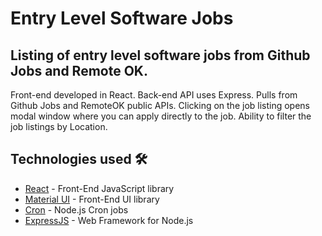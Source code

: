 # Entry Level Software Jobs

## Listing of entry level software jobs from Github Jobs and Remote OK.

Front-end developed in React. Back-end API uses Express. Pulls from Github Jobs and RemoteOK public APIs. Clicking on the job listing opens modal window where you can apply directly to the job. Ability to filter the job listings by Location.


## Technologies used 🛠️

- [React](https://es.reactjs.org/) - Front-End JavaScript library
- [Material UI](https://material-ui.com/getting-started/installation/) - Front-End UI library
- [Cron](https://github.com/kelektiv/node-cron#readme) - Node.js Cron jobs
- [ExpressJS](https://github.com/expressjs/expressjs.com/blob/gh-pages/en/starter/installing.md) - Web Framework for Node.js

